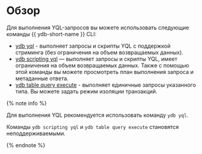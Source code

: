 # Обзор

Для выполнения YQL-запросов вы можете использовать следующие команды {{ ydb-short-name }} CLI:

* [ydb yql](yql.md) - выполняет запросы и скрипты YQL с поддержкой стриминга (без ограничения на объем возвращаемых данных).
* [ydb scripting yql](scripting-yql.md) — выполняет запросы и скрипты YQL, имеет ограничения на объем возвращаемых данных. Также с помощью этой команды вы можете просмотреть план выполнения запроса и метаданные ответа.
* [ydb table query execute](table-query-execute.md) - выполняет единичные запросы указанного типа. Вы можете задать режим изоляции транзакций.

{% note info %}

Для выполнения YQL рекомендуется использовать команду `ydb yql`.

Команды `ydb scripting yql` и `ydb table query execute` становятся неподдерживаемыми.

{% endnote %}
